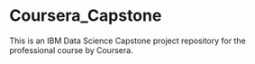 # Coursera_Capstone
This is an IBM Data Science Capstone project repository for the professional course by Coursera.
